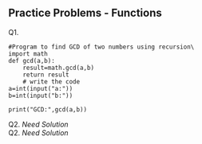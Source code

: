 ## Practice Problems - Functions
Q1. 
```
#Program to find GCD of two numbers using recursion\
import math
def gcd(a,b):
	result=math.gcd(a,b)
	return result
	# write the code
a=int(input("a:"))
b=int(input("b:"))

print("GCD:",gcd(a,b))
```
Q2. *Need Solution* <br>
Q2. *Need Solution*
